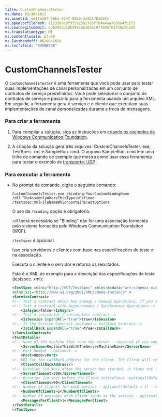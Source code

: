 ```yaml
---
title: CustomChannelsTester
ms.date: 03/30/2017
ms.assetid: ee1fa307-98b1-4647-8860-2e9217ba6082
ms.openlocfilehash: 9123167e0f97592592765f7b4a4aa768064fc173
ms.sourcegitcommit: cdb295dd1db589ce5169ac9ff096f01fd0c2da9d
ms.translationtype: MT
ms.contentlocale: pt-BR
ms.lasthandoff: 06/09/2020
ms.locfileid: "84596598"
---
```

# <a name="customchannelstester"></a>CustomChannelsTester
O `CustomChannelsTester` é uma ferramenta que você pode usar para testar suas implementações de canal personalizadas em um conjunto de contratos de serviço predefinidos. Você pode selecionar o conjunto de contratos de serviço e passá-lo para a ferramenta usando um arquivo XML. Em seguida, a ferramenta gera o serviço e o cliente que exercitam suas implementações de canal personalizadas durante a troca de mensagens.  
  
### <a name="to-build-the-tool"></a>Para criar a ferramenta  
  
1. Para compilar a solução, siga as instruções em [criando os exemplos de Windows Communication Foundation](building-the-samples.md).  
  
2. A criação da solução gera três arquivos: CustomChannelsTester. exe, TestSpec. xml e SampleRun. cmd. O arquivo SampleRun. cmd tem uma linha de comando de exemplo que mostra como usar essa ferramenta para testar o exemplo de [transporte: UDP](transport-udp.md) .  
  
### <a name="to-run-the-tool"></a>Para executar a ferramenta  
  
- No prompt de comando, digite o seguinte comando:  
  
    ```console  
    CustomChannelsTester.exe /binding:YourCustomBindngName /dll:TheAssemblyWhereThisTypeisDefined /testspec:XmlFileNameWhichContainsTestOptions  
    ```  
  
     O uso da `/binding` opção é obrigatório.  
  
     `/dll`será necessário se "Binding" não for uma associação fornecida pelo sistema fornecida pelo Windows Communication Foundation (WCF).  
  
     `/testspec` é opcional.  
  
     Isso cria servidores e clientes com base nas especificações de teste e na associação.  
  
     Executa o cliente e o servidor e retorna os resultados.  
  
     Este é o XML de exemplo para a descrição das especificações de teste (testspec. xml):  
  
    ```xml  
    <TestSpec xmlns="http://WCF/TestSpec" xmlns:msdata="urn:schemas-microsoft-com:xml-msdata"
    xmlns:xsi="http://www.w3.org/2001/XMLSchema-instance" >  
    <ServiceContract>  
    <!-- Test a contract which has oneway / twoway operations. If you set ExpandAll = true, both types of contracts are tested -->    <IsOneWay ExpandAll="true">true</IsOneWay>  
    <!-- Test a contract with Asynchronous / Synchronous Operations-->  
        <IsAsync>false</IsAsync>
    <!-- Test a sessionful / sessionless contract-->
        <IsSession ExpandAll="true">true</IsSession>  
    <!-- If the Service Contract includes a CallBack Contract-->
        <IsCallBack ExpandAll="true">true</IsCallBack>  
    </ServiceContract>  
    <TestDetails>  
    <!-- Name of the machine that runs the server - required if you want to run the test crossmachine-->  
        <ServerName>ReplaceThisWithTheServerMachineName</ServerName>  
    <!-- Port Number - Optional-->  
        <Port>8000</Port>  
    <!--URI for the callBack address for the client. The client will receive the messages from the server on this address in case of a CallBack Contract-->  
        <ClientCallBackAddress/>
    <!-- Duration (in sec) after the server has started, it times out - optional(default = 300sec) -->  
        <ServerTimeout>300</ServerTimeout>  
    <!-- Duration (in sec) before the Client initializes -optional(default = 60sec) -->  
        <ClientTimeout>60</ClientTimeout>  
    <!-- Number of clients for each service - optional(default = 1) -->  
        <NumberOfClients>1</NumberOfClients>  
    <!-- Number of messages each client sends to the service - optional(default = 1) -->  
        <MessagesPerClient>1</MessagesPerClient>  
    </TestDetails>  
    </TestSpec>  
    ```  
